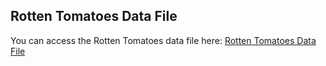 ## Rotten Tomatoes Data File

You can access the Rotten Tomatoes data file here: [Rotten Tomatoes Data File](https://drive.google.com/file/d/10cuVe8CCCdVjwcKE4FMK9aXx94Ri6QfL/view?usp=drive_link)
